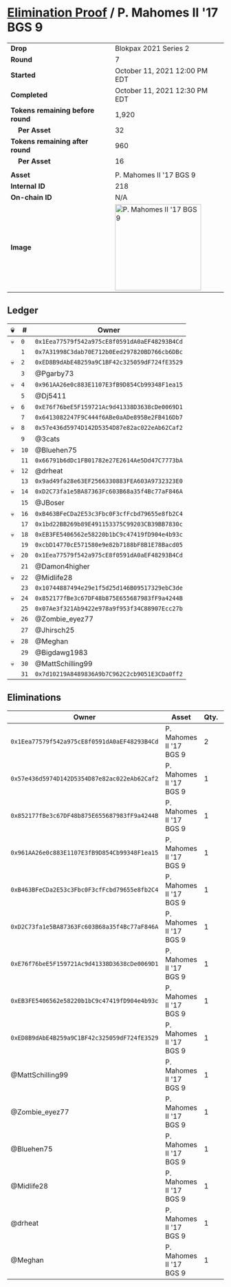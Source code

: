 # [Elimination Proof](./readme.md) / P. Mahomes II &#039;17 BGS 9

|||
|---|---|
| **Drop** | Blokpax 2021 Series 2 |
| **Round** | 7 |
| **Started** | October 11, 2021 12:00 PM EDT |
| **Completed** | October 11, 2021 12:30 PM EDT |
| **Tokens remaining before round** | 1,920 |
| **&nbsp;&nbsp;&nbsp;&nbsp;Per Asset** | 32 |
| **Tokens remaining after round** | 960 |
| **&nbsp;&nbsp;&nbsp;&nbsp;Per Asset** | 16 |
| | |
| **Asset** | P. Mahomes II &#039;17 BGS 9 |
| **Internal ID** | 218 |
| **On-chain ID** | N/A |
| **Image** | <img src="https://tcdn.blokpax.com/9484ebfa-639d-4715-9b9a-d664b4e8f43e/3c159ba41a8cc8619ceb0fe8ac66b7dbbc60453a85dc3b56a4466c4920d64a0e.jpg" height="200" alt="P. Mahomes II &#039;17 BGS 9" /> |

## Ledger

| 💀 | # | Owner |
| --- | --- | --- |
| 💀 | `0` | `0x1Eea77579f542a975cE8f0591dA0aEF48293B4Cd` |
|  | `1` | `0x7A31998C3dab70E712b0Eed297820BD766cb6DBc` |
| 💀 | `2` | `0xED8B9dAbE4B259a9C1BF42c325059dF724fE3529` |
|  | `3` | @Pgarby73 |
| 💀 | `4` | `0x961AA26e0c883E1107E3fB9D854Cb99348F1ea15` |
|  | `5` | @Dj5411 |
| 💀 | `6` | `0xE76f76beE5F159721Ac9d41338D3638cDe0069D1` |
|  | `7` | `0x6413082247F9C444f6ABe0aADe895Be2FB416Db7` |
| 💀 | `8` | `0x57e436d5974D142D5354D87e82ac022eAb62Caf2` |
|  | `9` | @3cats |
| 💀 | `10` | @Bluehen75 |
|  | `11` | `0x66791b6dDc1FB01782e27E2614Ae5Dd47C7773bA` |
| 💀 | `12` | @drheat |
|  | `13` | `0x9ad49fa28e63EF2566330883FEA603A9732323E0` |
| 💀 | `14` | `0xD2C73fa1e5BA87363Fc603B68a35f4Bc77aF846A` |
|  | `15` | @JBoser |
| 💀 | `16` | `0xB463BFeCDa2E53c3Fbc0F3cfFcbd79655e8fb2C4` |
|  | `17` | `0x1bd22BB269b89E491153375C99203CB39BB7830c` |
| 💀 | `18` | `0xEB3FE5406562e58220b1bC9c47419fD904e4b93c` |
|  | `19` | `0xcbD14770cE571580e9e82b7188bF8B1E78Bacd05` |
| 💀 | `20` | `0x1Eea77579f542a975cE8f0591dA0aEF48293B4Cd` |
|  | `21` | @Damon4higher |
| 💀 | `22` | @Midlife28 |
|  | `23` | `0x10744887494e29e1f5d25d146B09517329ebC3de` |
| 💀 | `24` | `0x852177fBe3c67DF48b875E655687983fF9a4244B` |
|  | `25` | `0x07Ae3f321Ab9422e978a9f953f34C88907Ecc27b` |
| 💀 | `26` | @Zombie_eyez77 |
|  | `27` | @Jhirsch25 |
| 💀 | `28` | @Meghan |
|  | `29` | @Bigdawg1983 |
| 💀 | `30` | @MattSchilling99 |
|  | `31` | `0x7d10219A8489836A9b7C962C2cb9051E3CDa0ff2` |


## Eliminations

| Owner | Asset | Qty. | Transaction |
| --- | --- | --- | --- |
| `0x1Eea77579f542a975cE8f0591dA0aEF48293B4Cd` | P. Mahomes II '17 BGS 9 | 2 | [Polygonscan](https://polygonscan.com/tx/0xe71f5c44333e8468686e8cd6fe5c6dd7db5cbee2f62cf33439157edbd419aff1) |
| `0x57e436d5974D142D5354D87e82ac022eAb62Caf2` | P. Mahomes II '17 BGS 9 | 1 | [Polygonscan](https://polygonscan.com/tx/0x8004606da1886b8572facafb3992069b918efbaf658cee3609e7008c8e14fcda) |
| `0x852177fBe3c67DF48b875E655687983fF9a4244B` | P. Mahomes II '17 BGS 9 | 1 | [Polygonscan](https://polygonscan.com/tx/0x2e481b5f380d20e2df28fe9161aa8f27f719db80e060a356c75d4b7d57d25a45) |
| `0x961AA26e0c883E1107E3fB9D854Cb99348F1ea15` | P. Mahomes II '17 BGS 9 | 1 | [Polygonscan](https://polygonscan.com/tx/0xab32677ca6ef05567d3dc6796c2cf3cec814af46c7b11a76d0cbdda3bf158176) |
| `0xB463BFeCDa2E53c3Fbc0F3cfFcbd79655e8fb2C4` | P. Mahomes II '17 BGS 9 | 1 | [Polygonscan](https://polygonscan.com/tx/0x096e8a7a67252be8cb717eb32974b979d0d48d2acb6d8958f88c50c4458527e5) |
| `0xD2C73fa1e5BA87363Fc603B68a35f4Bc77aF846A` | P. Mahomes II '17 BGS 9 | 1 | [Polygonscan](https://polygonscan.com/tx/0xffbbe79c56eb6fbbc718a6552421e6584368ca59f461ac3c184f0799c5849831) |
| `0xE76f76beE5F159721Ac9d41338D3638cDe0069D1` | P. Mahomes II '17 BGS 9 | 1 | [Polygonscan](https://polygonscan.com/tx/0x06895fe444ced0a7965bf8b3764bfa6678f356a736e7cbe97ba0a179181a10a0) |
| `0xEB3FE5406562e58220b1bC9c47419fD904e4b93c` | P. Mahomes II '17 BGS 9 | 1 | [Polygonscan](https://polygonscan.com/tx/0xbff305ad2a9ebe5df32fce3a2f7bd4ccf22d19be75476d53fdf6ebfbf90f36d3) |
| `0xED8B9dAbE4B259a9C1BF42c325059dF724fE3529` | P. Mahomes II '17 BGS 9 | 1 | [Polygonscan](https://polygonscan.com/tx/0x2895c1965a2bfb61febdd2408ac1a96ae97d7ed8b067631cb48a0bc7e96763cf) |
| @MattSchilling99 | P. Mahomes II '17 BGS 9 | 1 | [Polygonscan](https://polygonscan.com/tx/0xe5c56e74beafef5dfc44734b95d015ef6f9ab0c326d5b119908e6bd8361652d9) |
| @Zombie_eyez77 | P. Mahomes II '17 BGS 9 | 1 | [Polygonscan](https://polygonscan.com/tx/0xbaf2193582d1a05f57628746c6cbc9fae1f90f38c1c1b1d3f850c5818e08fdfb) |
| @Bluehen75 | P. Mahomes II '17 BGS 9 | 1 | [Polygonscan](https://polygonscan.com/tx/0xd73cb504bee55c40a0b17c4d5a3459efdd4364dbd355e2c4ebe7e8ade9b96cbf) |
| @Midlife28 | P. Mahomes II '17 BGS 9 | 1 | [Polygonscan](https://polygonscan.com/tx/0xd62fea9413384ab89a4f9d04000b6da3f3a21fe18765346a7336f83c379048a0) |
| @drheat | P. Mahomes II '17 BGS 9 | 1 | [Polygonscan](https://polygonscan.com/tx/0x2ce17701751cf3ac5672a9c0c633c2aa9012a530b681d35db2c3607dfa066846) |
| @Meghan | P. Mahomes II '17 BGS 9 | 1 | [Polygonscan](https://polygonscan.com/tx/0x960912a1f14da91b50823e29c9c45868f701469093126c767c9e5925c97f349d) |
